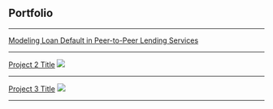 ## Portfolio

---

[Modeling Loan Default in Peer-to-Peer Lending Services](https://github.com/nigar-sultana1123/Modeling-Default)

---
[Project 2 Title](/pdf/sample_presentation.pdf)
<img src="images/dummy_thumbnail.jpg?raw=true"/>

---
[Project 3 Title](http://example.com/)
<img src="images/dummy_thumbnail.jpg?raw=true"/>

---




